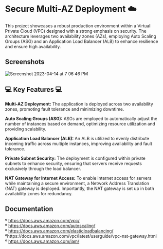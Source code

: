 
# Secure Multi-AZ Deployment ☁️


This project showcases a robust production environment within a Virtual Private Cloud (VPC) designed with a strong emphasis on security. The architecture leverages two availability zones (AZs), employing Auto Scaling Groups (ASG) and an Application Load Balancer (ALB) to enhance resilience and ensure high availability.
## Screenshots

![Screenshot 2023-04-14 at 7 06 46 PM](https://docs.aws.amazon.com/images/vpc/latest/userguide/images/vpc-example-private-subnets.png)


## 💻 Key Features 💻

**Multi-AZ Deployment:** The application is deployed across two availability zones, promoting fault tolerance and minimizing downtime.   

**Auto Scaling Groups (ASG):** ASGs are employed to automatically adjust the number of instances based on demand, optimizing resource utilization and providing scalability.

**Application Load Balancer (ALB):** An ALB is utilized to evenly distribute incoming traffic across multiple instances, improving availability and fault tolerance.

**Private Subnet Security:** The deployment is configured within private subnets to enhance security, ensuring that servers receive requests exclusively through the load balancer.

**NAT Gateway for Internet Access:** To enable internet access for servers while maintaining a secure environment, a Network Address Translation (NAT) gateway is deployed. Importantly, the NAT gateway is set up in both availability zones for redundancy.


## Documentation

º https://docs.aws.amazon.com/vpc/  
º https://docs.aws.amazon.com/autoscaling/  
º https://docs.aws.amazon.com/elasticloadbalancing/
ºhttps://docs.aws.amazon.com/vpc/latest/userguide/vpc-nat-gateway.html  
º https://docs.aws.amazon.com/iam/

